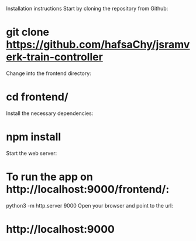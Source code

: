 Installation instructions
Start by cloning the repository from Github:

# git clone https://github.com/hafsaChy/jsramverk-train-controller
Change into the frontend directory:

# cd frontend/
Install the necessary dependencies:

# npm install
Start the web server:

# To run the app on http://localhost:9000/frontend/:
python3 -m http.server 9000
Open your browser and point to the url:

# http://localhost:9000
